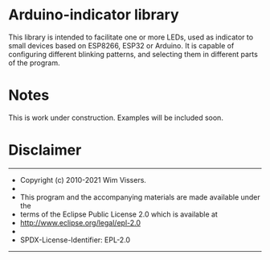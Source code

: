 # Arduino-indicator library
This library is intended to facilitate one or more LEDs, used as indicator to small devices
based on ESP8266, ESP32 or Arduino. It is capable of configuring different blinking patterns,
and selecting them in different parts of the program.

# Notes
This is work under construction. Examples will be included soon.

# Disclaimer
 ***************************************************************************
 * Copyright (c) 2010-2021 Wim Vissers.
 *
 * This program and the accompanying materials are made available under the
 * terms of the Eclipse Public License 2.0 which is available at
 * http://www.eclipse.org/legal/epl-2.0
 *
 * SPDX-License-Identifier: EPL-2.0
 ***************************************************************************
 
